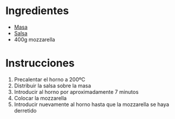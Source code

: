 # Ingredientes

- [Masa](./1.Masa.md)
- [Salsa](./2.Salsa.md)
- 400g mozzarella

# Instrucciones

1.  Precalentar el horno a 200ºC
2.  Distribuir la salsa sobre la masa
3.  Introducir al horno por aproximadamente 7 minutos
4.  Colocar la mozzarella
5.  Introducir nuevamente al horno hasta que la mozzarella se haya derretido
